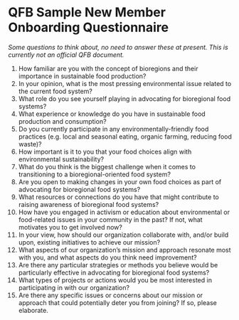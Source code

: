# QFB Sample New Member Onboarding Questionnaire

_Some questions to think about, no need to answer these at present._
_This is currently not an official QFB document._

1.  How familiar are you with the concept of bioregions and their importance in sustainable food production?
2.  In your opinion, what is the most pressing environmental issue related to the current food system?
3.  What role do you see yourself playing in advocating for bioregional food systems?
4.  What experience or knowledge do you have in sustainable food production and consumption?
5.  Do you currently participate in any environmentally-friendly food practices (e.g. local and seasonal eating, organic farming, reducing food waste)?
6.  How important is it to you that your food choices align with environmental sustainability?
7.  What do you think is the biggest challenge when it comes to transitioning to a bioregional-oriented food system?
8.  Are you open to making changes in your own food choices as part of advocating for bioregional food systems?
9.  What resources or connections do you have that might contribute to raising awareness of bioregional food systems?
10.  How have you engaged in activism or education about environmental or food-related issues in your community in the past? If not, what motivates you to get involved now?
11.  In your view, how should our organization collaborate with, and/or build upon, existing initiatives to achieve our mission?
12.  What aspects of our organization’s mission and approach resonate most with you, and what aspects do you think need improvement?
13.  Are there any particular strategies or methods you believe would be particularly effective in advocating for bioregional food systems?
14.  What types of projects or actions would you be most interested in participating in with our organization?
15.  Are there any specific issues or concerns about our mission or approach that could potentially deter you from joining? If so, please elaborate.